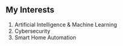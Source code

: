 
## My Interests

1. Artificial Intelligence & Machine Learning
2. Cybersecurity
3. Smart Home Automation



